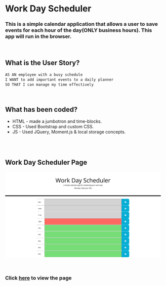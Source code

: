 # Work Day Scheduler
### This is a simple calendar application that allows a user to save events for each hour of the day(ONLY business hours). This app will run in the browser.
<br/>

## **What is the User Story?**
```
AS AN employee with a busy schedule
I WANT to add important events to a daily planner
SO THAT I can manage my time effectively
```
<br/>

## **What has been coded?**
* HTML - made a jumbotron and time-blocks.
* CSS - Used Bootstrap and custom CSS.
* JS - Used JQuery, Moment.js & local storage concepts.
<br/>

<br/>

## **Work Day Scheduler Page**
![Work Day Scheduler Page](./assets/images/screenshot.png)

<br/>

### Click [here](https://nevan-dsouza.github.io/scheduler/) to view the page
<br/>